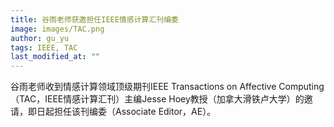 ```yaml
---
title: 谷雨老师获邀担任IEEE情感计算汇刊编委
image: images/TAC.png
author: gu_yu
tags: IEEE, TAC
last_modified_at: ""
---
```

<!-- excerpt start -->
谷雨老师收到情感计算领域顶级期刊IEEE Transactions on Affective Computing（TAC，IEEE情感计算汇刊）主编Jesse Hoey教授（加拿大滑铁卢大学）的邀请，即日起担任该刊编委（Associate Editor，AE）。<br>
<!-- excerpt end -->
